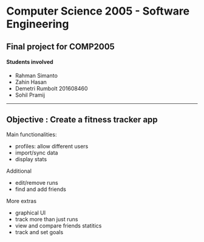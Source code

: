 # Computer Science 2005 - Software Engineering

## Final project for COMP2005

#### Students involved
- Rahman Simanto
- Zahin Hasan
- Demetri Rumbolt 201608460
- Sohil Pramij

***

## Objective : Create a fitness tracker app
Main functionalities: 
- profiles: allow different users
- import/sync data
- display stats

Additional
- edit/remove runs
- find and add friends

More extras
- graphical UI
- track more than just runs
- view and compare friends statitics
- track and set goals
